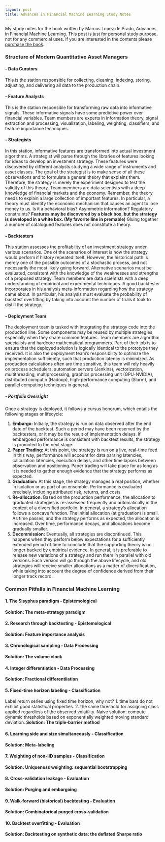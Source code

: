 ```yaml
---
layout: post
title: Advances in Financial Machine Learning Study Notes
---
```


My study notes for the book written by Marcos Lopez de Prado, Advances in Financial Machine Learning. This post is just for personal study purpose, not for any commercial uses. If you are interested in the contents please [purchase the book](https://www.amazon.com/Advances-Financial-Machine-Learning-Marcos/dp/1119482089).

### Structure of Modern Quantitative Asset Managers

#### - Data Curators
This is the station responsible for collecting, cleaning, indexing, storing, adjusting, and delivering all data to the production chain.
#### - Feature Analysts
This is the station responsible for transforming raw data into informative signals. These informative signals have some predictive power over financial variables. Team members are experts in information theory, signal extraction and processing, visualization, labeling, weighting, classifiers, and feature importance techniques.
#### - Strategists
In this station, informative features are transformed into actual investment algorithms. A strategist will parse through the libraries of features looking for ideas to develop an investment strategy. These features were discovered by different analysts studying a wide range of instruments and asset classes. The goal of the strategist is to make sense of all these observations and to formulate a general theory that explains them.
Therefore, the strategy is merely the experiment designed to test the validity of this theory. Team members are data scientists with a deep knowledge of financial markets and the economy. Remember, the theory needs to explain a large collection of important features. In particular, a theory must identify the economic mechanism that causes an agent to lose money to us. Is it a behavioral bias? Asymmetric information? Regulatory constraints? **Features may be discovered by a black box, but the strategy is developed in a white box. (My favorite line in premable)**  Gluing together a number of catalogued features does not constitute a theory.
#### - Backtesters
This station assesses the profitability of an investment strategy under various scenarios. One of the scenarios of interest is how the strategy would perform if history repeated itself. However, the historical path is merely one of the possible outcomes of a stochastic process, and not necessarily the most likely going forward. Alternative scenarios must be evaluated, consistent with the knowledge of the weaknesses and strengths of a proposed strategy. Team members are data scientists with a deep understanding of empirical and experimental techniques. A good backtester incorporates in his analysis meta-information regarding how the strategy came about. In particular, his analysis must evaluate the probability of backtest overfitting by taking into account the number of trials it took to distill the strategy.
#### - Deployment Team
The deployment team is tasked with integrating the strategy code into the production line. Some components may be reused by multiple strategies, especially when they share common features. Team members are algorithm specialists and hardcore mathematical programmers. Part of their job is to ensure that the deployed solution is logically identical to the prototype they received. It is also the deployment team’s responsibility to optimize the implementation sufficiently, such that production latency is minimized. As production calculations often are time sensitive, this team will rely heavily on process schedulers, automation servers (Jenkins), vectorization, multithreading, multiprocessing, graphics processing unit (GPU-NVIDIA), distributed computin (Hadoop), high-performance computing (Slurm), and parallel computing techniques in general.
##### - Portfolio Oversight
Once a strategy is deployed, it follows a cursus honorum, which entails the following stages or lifecycle:
1. **Embargo:** Initially, the strategy is run on data observed after the end date of the backtest. Such a period may have been reserved by the backtesters, or it may be the result of implementation delays. If embargoed performance is consistent with backtest results, the strategy is promoted to the next stage.
2. **Paper Trading:** At this point, the strategy is run on a live, real-time feed. In this way, performance will account for data parsing latencies, calculation latencies, execution delays, and other time lapses between observation and positioning. Paper trading will take place for as long as it is needed to gather enough evidence that the strategy performs as expected.
3. **Graduation:** At this stage, the strategy manages a real position, whether in isolation or as part of an ensemble. Performance is evaluated precisely, including attributed risk, returns, and costs.
4. **Re-allocation:** Based on the production performance, the allocation to graduated strategies is re-assessed frequently and automatically in the context of a diversified portfolio. In general, a strategy’s allocation follows a concave function. The initial allocation (at graduation) is small. As time passes, and the strategy performs as expected, the allocation is increased. Over time, performance decays, and allocations become gradually smaller.
5. **Decommission:** Eventually, all strategies are discontinued. This happens when they perform below expectations for a sufficiently extended period of time to conclude that the supporting theory is no longer backed by empirical evidence.
In general, it is preferable to release new variations of a strategy and run them in parallel with old versions. Each version will go through the above lifecycle, and old strategies will receive smaller allocations as a matter of diversification, while taking into account the degree of confidence derived from their longer track record.

### Common Pitfalls in Financial Machine Learning
#### 1. The Sisyphus paradigm - Epistemological
**Solution: The meta-strategy paradigm**

#### 2. Research through backtesting - Epistemological
**Solution: Feature importance analysis**

#### 3. Chronological sampling - Data Processing
**Solution: The volume clock**

#### 4. Integer differentiation - Data Processing
**Solution: Fractional differentiiation**

#### 5. Fixed-time horizon labeling - Classification
Label return series using fixed time horizon, why not? 1. time bars do not exhibit good statistical properties. 2. the same threshold for assigning class applied regardless of the observed volatility.
Naive solution: compute dynamic thresholds based on exponentially weighted moving standard deviation.
**Solution: The triple-barrier method**

#### 6. Learning side and size simultaneously - Classification
**Solution: Meta-labeling**

#### 7. Weighting of non-IID samples - Classification
**Solution: Uniqueness weighting: sequential bootstrapping**

#### 8. Cross-validation leakage - Evaluation
**Solution: Purging and embargoing**

#### 9. Walk-forward (historical) backtesting - Evaluation
**Solution: Combinatorical purged cross-validation**

#### 10. Backtest overfitting - Evaluation
**Solution: Backtesting on synthetic data: the deflated Sharpe ratio**


